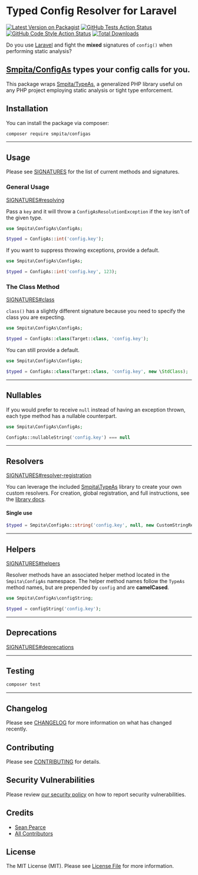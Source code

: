 # Typed Config Resolver for Laravel

[![Latest Version on Packagist](https://img.shields.io/packagist/v/smpita/configas.svg?style=flat-square)](https://packagist.org/packages/smpita/configas)
[![GitHub Tests Action Status](https://img.shields.io/github/actions/workflow/status/smpita/configas/run-tests.yml?branch=main&label=tests&style=flat-square)](https://github.com/smpita/configas/actions?query=workflow%3Arun-tests+branch%3Amain)
[![GitHub Code Style Action Status](https://img.shields.io/github/actions/workflow/status/smpita/configas/fix-php-code-style-issues.yml?branch=main&label=code%20style&style=flat-square)](https://github.com/smpita/configas/actions?query=workflow%3A"Fix+PHP+code+style+issues"+branch%3Amain)
[![Total Downloads](https://img.shields.io/packagist/dt/smpita/configas.svg?style=flat-square)](https://packagist.org/packages/smpita/configas)

Do you use [Laravel](https://laravel.com) and fight the **mixed** signatures of `config()` when performing static analysis?

## [Smpita/ConfigAs](https://github.com/smpita/configas) types your config calls for you.

This package wraps [Smpita/TypeAs](https://github.com/smpita/typeas), a generalized PHP library useful on any PHP project employing static analysis or tight type enforcement.

## Installation

You can install the package via composer:

```bash
composer require smpita/configas
```

---

## Usage

Please see [SIGNATURES](docs/signatures.md) for the list of current methods and signatures.

### General Usage

[SIGNATURES#resolving](docs/signatures.md#resolving)

Pass a `key` and it will throw a `ConfigAsResolutionException` if the `key` isn't of the given type.

```php
use Smpita\ConfigAs\ConfigAs;

$typed = ConfigAs::int('config.key');
```

If you want to suppress throwing exceptions, provide a default.

```php
use Smpita\ConfigAs\ConfigAs;

$typed = ConfigAs::int('config.key', 123);
```

### The Class Method

[SIGNATURES#class](docs/signatures.md#class)

`class()` has a slightly different signature because you need to specify the class you are expecting.

```php
use Smpita\ConfigAs\ConfigAs;

$typed = ConfigAs::class(Target::class, 'config.key');
```

You can still provide a default.

```php
use Smpita\ConfigAs\ConfigAs;

$typed = ConfigAs::class(Target::class, 'config.key', new \StdClass);
```

---

## Nullables

If you would prefer to receive `null` instead of having an exception thrown, each type method has a nullable counterpart.

```php
use Smpita\ConfigAs\ConfigAs;

ConfigAs::nullableString('config.key') === null
```

---

## Resolvers

[SIGNATURES#resolver-registration](https://github.com/smpita/typeas/blob/main/docs/signatures.md#resolver-registration)

You can leverage the included [Smpita\TypeAs](https://github.com/smpita/typeas/) library to create your own custom resolvers. For creation, global registration, and full instructions, see the [library docs](https://github.com/smpita/typeas/blob/main/README.md#resolvers).

#### Single use

```php
$typed = Smpita\ConfigAs::string('config.key', null, new CustomStringResolver);
```

---

## Helpers

[SIGNATURES#helpers](docs/signatures.md#helpers)

Resolver methods have an associated helper method located in the `Smpita\ConfigAs` namespace.
The helper method names follow the `TypeAs` method names, but are prepended by `config` and are **camelCased**.

```php
use Smpita\ConfigAs\configString;

$typed = configString('config.key');
```

---

## Deprecations

[SIGNATURES#deprecations](docs/signatures.md#deprecations)

---

## Testing

```bash
composer test
```

---

## Changelog

Please see [CHANGELOG](CHANGELOG.md) for more information on what has changed recently.

## Contributing

Please see [CONTRIBUTING](CONTRIBUTING.md) for details.

## Security Vulnerabilities

Please review [our security policy](../../security/policy) on how to report security vulnerabilities.

## Credits

-   [Sean Pearce](https://github.com/smpita)
-   [All Contributors](../../contributors)

## License

The MIT License (MIT). Please see [License File](LICENSE.md) for more information.

